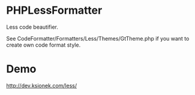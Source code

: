 PHPLessFormatter
================
Less code beautifier.

See CodeFormatter/Formatters/Less/Themes/GtTheme.php if you want to create own code format style.

Demo
================
http://dev.ksionek.com/less/
